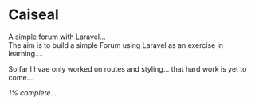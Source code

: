Caiseal
=======

A simple forum with Laravel...  
The aim is to build a simple Forum using Laravel as an exercise in learning....  
  
So far I hvae only worked on routes and styling... that hard work is yet to come...  

*1% complete...*


